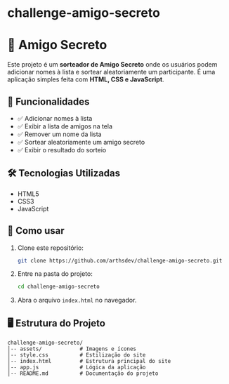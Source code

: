 # challenge-amigo-secreto
# 🎁 Amigo Secreto

Este projeto é um **sorteador de Amigo Secreto** onde os usuários podem adicionar nomes à lista e sortear aleatoriamente um participante. É uma aplicação simples feita com **HTML, CSS e JavaScript**.

## 📌 Funcionalidades

- ✅ Adicionar nomes à lista
- ✅ Exibir a lista de amigos na tela
- ✅ Remover um nome da lista
- ✅ Sortear aleatoriamente um amigo secreto
- ✅ Exibir o resultado do sorteio

## 🛠️ Tecnologias Utilizadas

- HTML5
- CSS3
- JavaScript

## 🚀 Como usar

1. Clone este repositório:
   ```bash
   git clone https://github.com/arthsdev/challenge-amigo-secreto.git
   ```
2. Entre na pasta do projeto:
   ```bash
   cd challenge-amigo-secreto
   ```
3. Abra o arquivo `index.html` no navegador.

## 🖥️ Estrutura do Projeto

```
challenge-amigo-secreto/
│-- assets/            # Imagens e ícones
│-- style.css          # Estilização do site
│-- index.html         # Estrutura principal do site
│-- app.js             # Lógica da aplicação
│-- README.md          # Documentação do projeto
```

